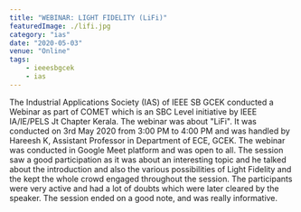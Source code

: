 ```yaml
---
title: "WEBINAR: LIGHT FIDELITY (LiFi)"
featuredImage: ./lifi.jpg
category: "ias"
date: "2020-05-03"
venue: "Online"
tags:
    - ieeesbgcek
    - ias
---
```

The Industrial Applications Society (IAS) of IEEE SB GCEK conducted a Webinar as part of COMET which is an SBC Level initiative by IEEE IA/IE/PELS Jt Chapter Kerala. The webinar was about "LiFi". It was conducted on 3rd May 2020 from 3:00 PM to 4:00 PM and was handled by Hareesh K, Assistant Professor in Department of ECE, GCEK. The webinar was conducted in Google Meet platform and was open to all. The session saw a good participation as it was about an interesting topic and he talked about the introduction and also the various possibilities of Light Fidelity and the kept the whole crowd engaged throughout the session. The participants were very active and had a lot of doubts which were later cleared by the speaker. The session ended on a good note, and was really informative.
